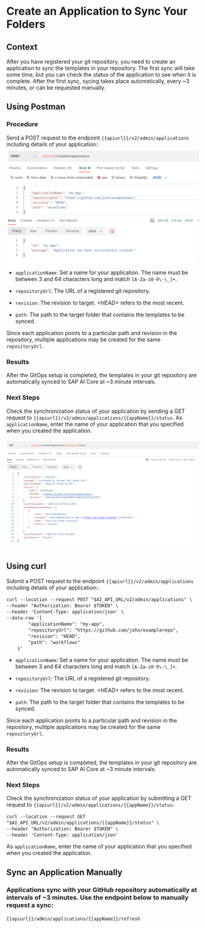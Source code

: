 <!-- loio80dbecf3bc224ef5a300ba214de07973 -->

# Create an Application to Sync Your Folders



<a name="loio80dbecf3bc224ef5a300ba214de07973__section_jlp_dc3_dxb"/>

## Context

After you have registered your git repository, you need to create an application to sync the templates in your repository. The first sync will take some time, but you can check the status of the application to see when it is complete. After the first sync, sycing takes place automstically, every ~3 minutes, or can be requested manually.



<a name="loio80dbecf3bc224ef5a300ba214de07973__section_enm_1dy_lvb"/>

## Using Postman



### Procedure

Send a POST request to the endpoint `{{apiurl}}/v2/admin/applications` including details of your application::![](images/AIC_e69cb44.png)

-   `applicationName`: Set a name for your application. The name must be between 3 and 64 characters long and match `[A-Za-z0-9\-\_]+`.

-   `repositoryUrl`: The URL of a registered git repository.

-   `revision`: The revision to target. *<HEAD\>* refers to the most recent.

-   `path`: The path to the target folder that contains the templates to be synced.


Since each application points to a particular path and revision in the repository, multiple applications may be created for the same `repositoryUrl`.



### Results

After the GitOps setup is completed, the templates in your git repository are automatically synced to SAP AI Core at ~3 minute intervals.



### Next Steps

Check the synchronization status of your application by sending a GET request to `{{apiurl}}/v2/admin/applications/{{appName}}/status`. As `applicationName`, enter the name of your application that you specified when you created the application.

![](images/AIC_32091f0.png)



<a name="loio80dbecf3bc224ef5a300ba214de07973__section_e2w_mgy_lvb"/>

## Using curl

Submit a POST request to the endpoint `{{apiurl}}/v2/admin/applications` including details of your application::

```
curl --location --request POST "$AI_API_URL/v2/admin/applications" \
--header "Authorization: Bearer $TOKEN" \
--header 'Content-Type: application/json' \
--data-raw '{
        "applicationName": "my-app",
        "repositoryUrl": "https://github.com/john/examplerepo",
        "revision": "HEAD",
        "path": "workflows"
    }'
```

-   `applicationName`: Set a name for your application. The name must be between 3 and 64 characters long and match `[A-Za-z0-9\-\_]+`.

-   `repositoryUrl`: The URL of a registered git repository.

-   `revision`: The revision to target. *<HEAD\>* refers to the most recent.

-   `path`: The path to the target folder that contains the templates to be synced.


Since each application points to a particular path and revision in the repository, multiple applications may be created for the same `repositoryUrl`.



### Results

After the GitOps setup is completed, the templates in your git repository are automatically synced to SAP AI Core at ~3 minute intervals.



### Next Steps

Check the synchronization status of your application by submitting a GET request to `{{apiurl}}/v2/admin/applications/{{appName}}/status`:

```
curl --location --request GET "$AI_API_URL/v2/admin/applications/{{appName}}/status" \
--header "Authorization: Bearer $TOKEN" \
--header 'Content-Type: application/json'
```

As `applicationName`, enter the name of your application that you specified when you created the application.



<a name="loio80dbecf3bc224ef5a300ba214de07973__section_m4l_4cy_3wX"/>

## Sync an Application Manually



### Applications sync with your GitHub repository automatically at intervals of ~3 minutes. Use the endpoint below to manually request a sync:

`{{apiurl}}/admin/applications/{{appName}}/refresh`

